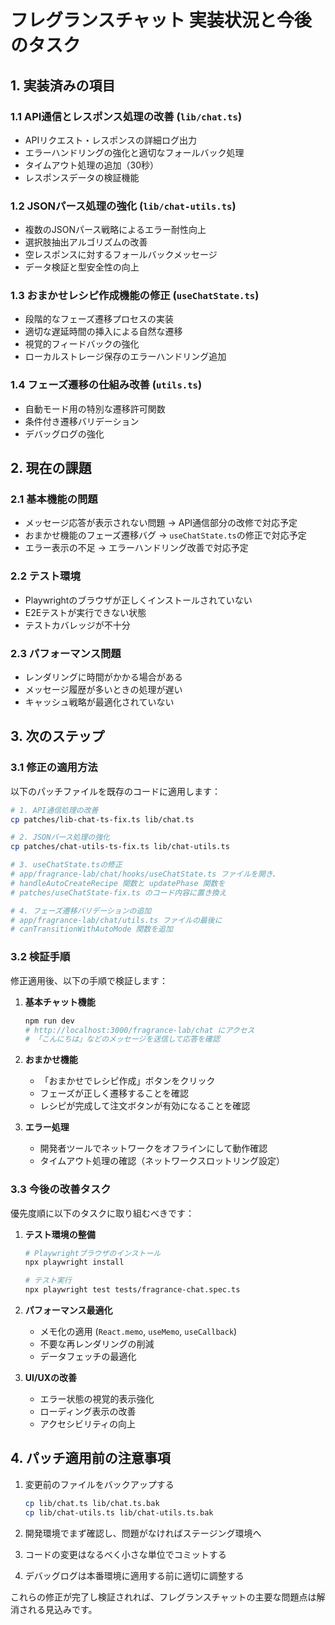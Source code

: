 # フレグランスチャット 実装状況と今後のタスク

## 1. 実装済みの項目

### 1.1 API通信とレスポンス処理の改善 (`lib/chat.ts`)
- APIリクエスト・レスポンスの詳細ログ出力
- エラーハンドリングの強化と適切なフォールバック処理
- タイムアウト処理の追加（30秒）
- レスポンスデータの検証機能

### 1.2 JSONパース処理の強化 (`lib/chat-utils.ts`)
- 複数のJSONパース戦略によるエラー耐性向上
- 選択肢抽出アルゴリズムの改善
- 空レスポンスに対するフォールバックメッセージ
- データ検証と型安全性の向上

### 1.3 おまかせレシピ作成機能の修正 (`useChatState.ts`)
- 段階的なフェーズ遷移プロセスの実装
- 適切な遅延時間の挿入による自然な遷移
- 視覚的フィードバックの強化
- ローカルストレージ保存のエラーハンドリング追加

### 1.4 フェーズ遷移の仕組み改善 (`utils.ts`)
- 自動モード用の特別な遷移許可関数
- 条件付き遷移バリデーション
- デバッグログの強化

## 2. 現在の課題

### 2.1 基本機能の問題
- メッセージ応答が表示されない問題 → API通信部分の改修で対応予定
- おまかせ機能のフェーズ遷移バグ → `useChatState.ts`の修正で対応予定
- エラー表示の不足 → エラーハンドリング改善で対応予定

### 2.2 テスト環境
- Playwrightのブラウザが正しくインストールされていない
- E2Eテストが実行できない状態
- テストカバレッジが不十分

### 2.3 パフォーマンス問題
- レンダリングに時間がかかる場合がある
- メッセージ履歴が多いときの処理が遅い
- キャッシュ戦略が最適化されていない

## 3. 次のステップ

### 3.1 修正の適用方法
以下のパッチファイルを既存のコードに適用します：

```bash
# 1. API通信処理の改善
cp patches/lib-chat-ts-fix.ts lib/chat.ts

# 2. JSONパース処理の強化
cp patches/chat-utils-ts-fix.ts lib/chat-utils.ts

# 3. useChatState.tsの修正
# app/fragrance-lab/chat/hooks/useChatState.ts ファイルを開き、
# handleAutoCreateRecipe 関数と updatePhase 関数を
# patches/useChatState-fix.ts のコード内容に置き換え

# 4. フェーズ遷移バリデーションの追加
# app/fragrance-lab/chat/utils.ts ファイルの最後に
# canTransitionWithAutoMode 関数を追加
```

### 3.2 検証手順
修正適用後、以下の手順で検証します：

1. **基本チャット機能**
   ```bash
   npm run dev
   # http://localhost:3000/fragrance-lab/chat にアクセス
   # 「こんにちは」などのメッセージを送信して応答を確認
   ```

2. **おまかせ機能**
   - 「おまかせでレシピ作成」ボタンをクリック
   - フェーズが正しく遷移することを確認
   - レシピが完成して注文ボタンが有効になることを確認

3. **エラー処理**
   - 開発者ツールでネットワークをオフラインにして動作確認
   - タイムアウト処理の確認（ネットワークスロットリング設定）

### 3.3 今後の改善タスク
優先度順に以下のタスクに取り組むべきです：

1. **テスト環境の整備**
   ```bash
   # Playwrightブラウザのインストール
   npx playwright install
   
   # テスト実行
   npx playwright test tests/fragrance-chat.spec.ts
   ```

2. **パフォーマンス最適化**
   - メモ化の適用 (`React.memo`, `useMemo`, `useCallback`)
   - 不要な再レンダリングの削減
   - データフェッチの最適化

3. **UI/UXの改善**
   - エラー状態の視覚的表示強化
   - ローディング表示の改善
   - アクセシビリティの向上

## 4. パッチ適用前の注意事項

1. 変更前のファイルをバックアップする
   ```bash
   cp lib/chat.ts lib/chat.ts.bak
   cp lib/chat-utils.ts lib/chat-utils.ts.bak
   ```

2. 開発環境でまず確認し、問題がなければステージング環境へ
3. コードの変更はなるべく小さな単位でコミットする
4. デバッグログは本番環境に適用する前に適切に調整する

これらの修正が完了し検証されれば、フレグランスチャットの主要な問題点は解消される見込みです。
